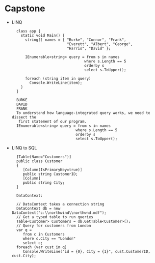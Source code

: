 # Capstone
*  LINQ

         class app {
           static void Main() {
             string[] names = { "Burke", "Connor", "Frank", 
                                "Everett", "Albert", "George", 
                                "Harris", "David" };

             IEnumerable<string> query = from s in names 
                                        where s.Length == 5
                                        orderby s
                                        select s.ToUpper();

             foreach (string item in query)
               Console.WriteLine(item);
           }
         }
         
         BURKE
         DAVID
         FRANK
         To understand how language-integrated query works, we need to dissect the
          first statement of our program.
         IEnumerable<string> query = from s in names 
                                    where s.Length == 5
                                    orderby s
                                    select s.ToUpper();
                                    
                                    
*  LINQ to SQL

         [Table(Name="Customers")]
         public class Customer
         {
            [Column(IsPrimaryKey=true)]
            public string CustomerID;
            [Column]
            public string City;
         }
         
         DataContext: 
         
         // DataContext takes a connection string 
         DataContext db = new   DataContext("c:\\northwind\\northwnd.mdf");
         // Get a typed table to run queries
         Table<Customer> Customers = db.GetTable<Customer>();
         // Query for customers from London
         var q =
            from c in Customers
            where c.City == "London"
            select c;
         foreach (var cust in q)
            Console.WriteLine("id = {0}, City = {1}", cust.CustomerID, cust.City);
